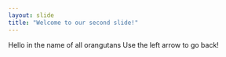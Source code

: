 ```yaml
---
layout: slide
title: "Welcome to our second slide!"
---
```

Hello in the name of all orangutans 
Use the left arrow to go back!
